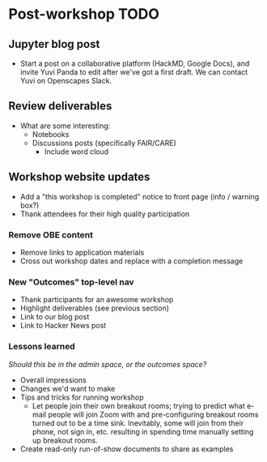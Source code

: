# Post-workshop TODO

## Jupyter blog post

* Start a post on a collaborative platform (HackMD, Google Docs), and invite Yuvi Panda
  to edit after we've got a first draft. We can contact Yuvi on Openscapes Slack.


## Review deliverables

* What are some interesting:
    * Notebooks
    * Discussions posts (specifically FAIR/CARE)
        * Include word cloud


## Workshop website updates

* Add a "this workshop is completed" notice to front page (info / warning box?)
* Thank attendees for their high quality participation


### Remove OBE content

* Remove links to application materials
* Cross out workshop dates and replace with a completion message


### New "Outcomes" top-level nav

* Thank participants for an awesome workshop
* Highlight deliverables (see previous section)
* Link to our blog post
* Link to Hacker News post


### Lessons learned

_Should this be in the admin space, or the outcomes space?_

* Overall impressions
* Changes we'd want to make
* Tips and tricks for running workshop
    * Let people join their own breakout rooms; trying to predict what e-mail people
      will join Zoom with and pre-configuring breakout rooms turned out to be a time
      sink. Inevitably, some will join from their phone, not sign in, etc. resulting in
      spending time manually setting up breakout rooms.
* Create read-only run-of-show documents to share as examples

